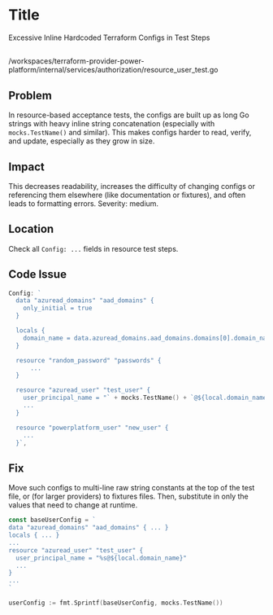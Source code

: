 # Title

Excessive Inline Hardcoded Terraform Configs in Test Steps

##

/workspaces/terraform-provider-power-platform/internal/services/authorization/resource_user_test.go

## Problem

In resource-based acceptance tests, the configs are built up as long Go strings with heavy inline string concatenation (especially with `mocks.TestName()` and similar). This makes configs harder to read, verify, and update, especially as they grow in size.

## Impact

This decreases readability, increases the difficulty of changing configs or referencing them elsewhere (like documentation or fixtures), and often leads to formatting errors. Severity: medium.

## Location

Check all `Config: ...` fields in resource test steps.

## Code Issue

```go
Config: `
  data "azuread_domains" "aad_domains" {
    only_initial = true
  }

  locals {
    domain_name = data.azuread_domains.aad_domains.domains[0].domain_name
  }

  resource "random_password" "passwords" {
      ...
  }

  resource "azuread_user" "test_user" {
    user_principal_name = "` + mocks.TestName() + `@${local.domain_name}"
    ...
  }

  resource "powerplatform_user" "new_user" {
    ...
  }`,
```

## Fix

Move such configs to multi-line raw string constants at the top of the test file, or (for larger providers) to fixtures files. Then, substitute in only the values that need to change at runtime.

```go
const baseUserConfig = `
data "azuread_domains" "aad_domains" { ... }
locals { ... }
...
resource "azuread_user" "test_user" {
  user_principal_name = "%s@${local.domain_name}"
  ...
}
...
`

userConfig := fmt.Sprintf(baseUserConfig, mocks.TestName())
```
